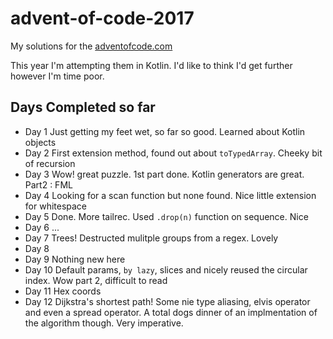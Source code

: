 # advent-of-code-2017

My solutions for the [adventofcode.com](https://adventofcode.com/2017)

This year I'm attempting them in Kotlin. I'd like to think I'd get further however I'm time poor.

## Days Completed so far
* Day 1 Just getting my feet wet, so far so good. Learned about Kotlin objects
* Day 2 First extension method, found out about `toTypedArray`. Cheeky bit of recursion  
* Day 3 Wow! great puzzle. 1st part done. Kotlin generators are great. Part2 : FML
* Day 4 Looking for a scan function but none found. Nice little extension for whitespace
* Day 5 Done. More tailrec. Used `.drop(n)` function on sequence. Nice
* Day 6 ... 
* Day 7 Trees! Destructed mulitple groups from a regex. Lovely
* Day 8
* Day 9 Nothing new here
* Day 10 Default params, `by lazy`, slices and nicely reused the circular index. Wow part 2, difficult to read
* Day 11 Hex coords
* Day 12 Dijkstra's shortest path! Some nie type aliasing, elvis operator and even a spread operator. A total dogs dinner of an implmentation of the algorithm 
 though. Very imperative.
 